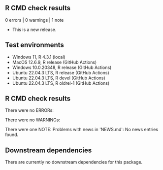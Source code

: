 ## R CMD check results

0 errors | 0 warnings | 1 note

* This is a new release.

## Test environments
* Windows 11, R 4.3.1 (local)
* MacOS 12.6.9, R release (GitHub Actions)
* Windows 10.0.20348, R release (GitHub Actions)
* Ubuntu 22.04.3 LTS, R release (GitHub Actions)
* Ubuntu 22.04.3 LTS, R devel (GitHub Actions)
* Ubuntu 22.04.3 LTS, R oldrel-1 (GitHub Actions)


## R CMD check results
There were no ERRORs:

There were no WARNINGs:

There were one NOTE:
  Problems with news in 'NEWS.md':
  No news entries found.

## Downstream dependencies
There are currently no downstream dependencies for this package.
